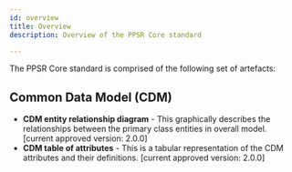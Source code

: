 ```yaml
---
id: overview
title: Overview
description: Overview of the PPSR Core standard

---
```


The PPSR Core standard is comprised of the following set of artefacts:
## Common Data Model (CDM)
  - **CDM entity relationship diagram** - This graphically describes the relationships between the primary class entities in overall model. [current approved version: 2.0.0]
  - **CDM table of attributes** - This is a tabular representation of the CDM attributes and their definitions. [current approved version: 2.0.0]

